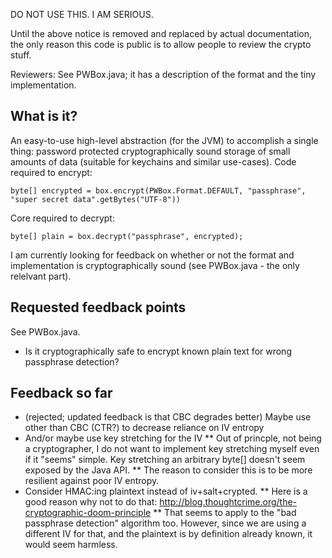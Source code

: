 DO NOT USE THIS. I AM SERIOUS.

Until the above notice is removed and replaced by actual
documentation, the only reason this code is public is to allow people
to review the crypto stuff.

Reviewers: See PWBox.java; it has a description of the format and the
tiny implementation.

## What is it?

An easy-to-use high-level abstraction (for the JVM) to accomplish a
single thing: password protected cryptographically sound storage of
small amounts of data (suitable for keychains and similar
use-cases). Code required to encrypt:

    byte[] encrypted = box.encrypt(PWBox.Format.DEFAULT, "passphrase", "super secret data".getBytes("UTF-8"))

Core required to decrypt:

    byte[] plain = box.decrypt("passphrase", encrypted);

I am currently looking for feedback on whether or not the format and
implementation is cryptographically sound (see PWBox.java - the only
relelvant part).

## Requested feedback points

See PWBox.java.

* Is it cryptographically safe to encrypt known plain text for wrong passphrase detection?

## Feedback so far

* (rejected; updated feedback is that CBC degrades better) Maybe use other than CBC (CTR?) to decrease reliance on IV entropy
* And/or maybe use key stretching for the IV
** Out of princple, not being a cryptographer, I do not want to implement key stretching myself even if it "seems" simple. Key stretching an arbitrary byte[] doesn't seem exposed by the Java API.
** The reason to consider this is to be more resilient against poor IV entropy.
* Consider HMAC:ing plaintext instead of iv+salt+crypted.
** Here is a good reason why not to do that: http://blog.thoughtcrime.org/the-cryptographic-doom-principle
** That seems to apply to the "bad passphrase detection" algorithm too. However, since we are using a different IV for that, and the plaintext is by definition already known, it would seem harmless.



